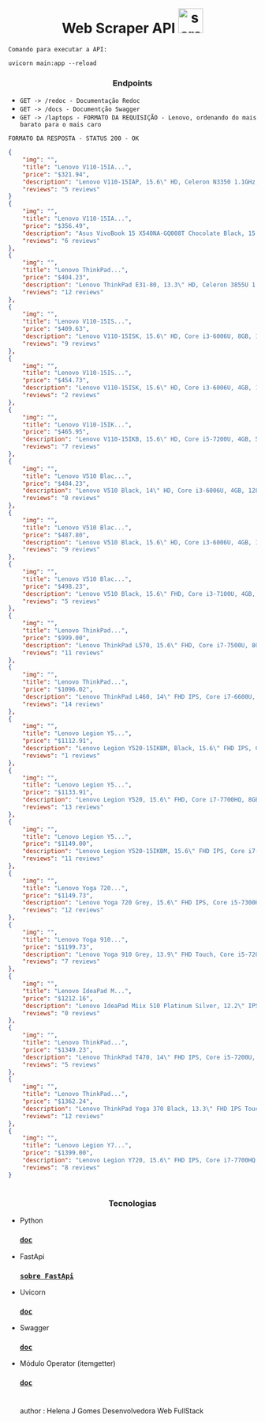 <h1 align = "center">
	Web Scraper API <img src='https://www.svgrepo.com/show/490910/scraper.svg' alt='scraper' width='50px' height='50px'/> 
</h1>

`Comando para executar a API:`

```
uvicorn main:app --reload
```

<h3 align = "center">
	Endpoints
</h3>


- `GET -> /redoc - Documentação Redoc`
- `GET -> /docs - Documentção Swagger`
- `GET -> /laptops - FORMATO DA REQUISIÇÃO - Lenovo, ordenando do mais barato para o mais caro`

`FORMATO DA RESPOSTA - STATUS 200 - OK`

```json
{
	"img": "",
	"title": "Lenovo V110-15IA...",
	"price": "$321.94",
	"description": "Lenovo V110-15IAP, 15.6\" HD, Celeron N3350 1.1GHz, 4GB, 128GB SSD, Windows 10 Home",
	"reviews": "5 reviews"
}
{
	"img": "",
	"title": "Lenovo V110-15IA...",
	"price": "$356.49",
	"description": "Asus VivoBook 15 X540NA-GQ008T Chocolate Black, 15.6\" HD, Pentium N4200, 4GB, 500GB, Windows 10 Home, En kbd",
	"reviews": "6 reviews"
},
{
	"img": "",
	"title": "Lenovo ThinkPad...",
	"price": "$404.23",
	"description": "Lenovo ThinkPad E31-80, 13.3\" HD, Celeron 3855U 1.6GHz, 4GB, 128GB SSD, Windows 10 Home",
	"reviews": "12 reviews"
},
{
	"img": "",
	"title": "Lenovo V110-15IS...",
	"price": "$409.63",
	"description": "Lenovo V110-15ISK, 15.6\" HD, Core i3-6006U, 8GB, 128GB SSD, Windows 10 Home",
	"reviews": "9 reviews"
},
{
	"img": "",
	"title": "Lenovo V110-15IS...",
	"price": "$454.73",
	"description": "Lenovo V110-15ISK, 15.6\" HD, Core i3-6006U, 4GB, 128GB SSD, Windows 10 Pro",
	"reviews": "2 reviews"
},
{
	"img": "",
	"title": "Lenovo V110-15IK...",
	"price": "$465.95",
	"description": "Lenovo V110-15IKB, 15.6\" HD, Core i5-7200U, 4GB, 500GB, DOS",
	"reviews": "7 reviews"
},
{
	"img": "",
	"title": "Lenovo V510 Blac...",
	"price": "$484.23",
	"description": "Lenovo V510 Black, 14\" HD, Core i3-6006U, 4GB, 128GB SSD, Windows 10 Home",
	"reviews": "8 reviews"
},
{
	"img": "",
	"title": "Lenovo V510 Blac...",
	"price": "$487.80",
	"description": "Lenovo V510 Black, 15.6\" HD, Core i3-6006U, 4GB, 128GB SSD, Windows 10 Home",
	"reviews": "9 reviews"
},
{
	"img": "",
	"title": "Lenovo V510 Blac...",
	"price": "$498.23",
	"description": "Lenovo V510 Black, 15.6\" FHD, Core i3-7100U, 4GB, 128GB SSD, Windows 10 Pro",
	"reviews": "5 reviews"
},
{
	"img": "",
	"title": "Lenovo ThinkPad...",
	"price": "$999.00",
	"description": "Lenovo ThinkPad L570, 15.6\" FHD, Core i7-7500U, 8GB, 256GB SSD, Windows 10 Pro",
	"reviews": "11 reviews"
},
{
	"img": "",
	"title": "Lenovo ThinkPad...",
	"price": "$1096.02",
	"description": "Lenovo ThinkPad L460, 14\" FHD IPS, Core i7-6600U, 8GB, 256GB SSD, Windows 10 Pro",
	"reviews": "14 reviews"
},
{
	"img": "",
	"title": "Lenovo Legion Y5...",
	"price": "$1112.91",
	"description": "Lenovo Legion Y520-15IKBM, Black, 15.6\" FHD IPS, Core i5-7300HQ, 8 GB, 128GB SSD + 2 TB HDD, NVIDIA GeForce GTX 1060 6 GB, FreeDOS + Windows 10 Home",
	"reviews": "1 reviews"
},
{
	"img": "",
	"title": "Lenovo Legion Y5...",
	"price": "$1133.91",
	"description": "Lenovo Legion Y520, 15.6\" FHD, Core i7-7700HQ, 8GB, 128 GB SSD + 1TB HDD, GTX 1050 4GB, Windows 10 Home",
	"reviews": "13 reviews"
},
{
	"img": "",
	"title": "Lenovo Legion Y5...",
	"price": "$1149.00",
	"description": "Lenovo Legion Y520-15IKBM, 15.6\" FHD IPS, Core i7-7700HQ, 8GB, 128GB SSD + 1TB, GeForce GTX 1060 Max-Q 6GB, DOS",
	"reviews": "11 reviews"
},
{
	"img": "",
	"title": "Lenovo Yoga 720...",
	"price": "$1149.73",
	"description": "Lenovo Yoga 720 Grey, 15.6\" FHD IPS, Core i5-7300HQ, 8GB, 256GB SSD, GeForce GTX 1050 2GB, Windows 10 Home",
	"reviews": "12 reviews"
},
{
	"img": "",
	"title": "Lenovo Yoga 910...",
	"price": "$1199.73",
	"description": "Lenovo Yoga 910 Grey, 13.9\" FHD Touch, Core i5-7200U, 8GB, 256GB SSD, Windows 10 Home",
	"reviews": "7 reviews"
},
{
	"img": "",
	"title": "Lenovo IdeaPad M...",
	"price": "$1212.16",
	"description": "Lenovo IdeaPad Miix 510 Platinum Silver, 12.2\" IPS Touch, Core i5-7200U, 8GB, 256GB SSD, 4G, Windows 10 Pro",
	"reviews": "0 reviews"
},
{
	"img": "",
	"title": "Lenovo ThinkPad...",
	"price": "$1349.23",
	"description": "Lenovo ThinkPad T470, 14\" FHD IPS, Core i5-7200U, 8GB, 256GB SSD, Windows 10 Pro",
	"reviews": "5 reviews"
},
{
	"img": "",
	"title": "Lenovo ThinkPad...",
	"price": "$1362.24",
	"description": "Lenovo ThinkPad Yoga 370 Black, 13.3\" FHD IPS Touch, Core i5-7200U, 8GB, 256GB SSD, 4G, Windows 10 Pro",
	"reviews": "12 reviews"
},
{
	"img": "",
	"title": "Lenovo Legion Y7...",
	"price": "$1399.00",
	"description": "Lenovo Legion Y720, 15.6\" FHD IPS, Core i7-7700HQ, 8GB, 128GB SSD + 2TB HDD, GeForce GTX 1060 6GB, DOS, RGB backlit keyboard",
	"reviews": "8 reviews"
}
```


#

<h3 align = "center">
	Tecnologias
</h3>

- Python

  ### [`doc`](https://docs.python.org/3/)

- FastApi

  ### [`sobre FastApi`](https://www.treinaweb.com.br/blog/o-que-e-fastapi)

- Uvicorn

  ### [`doc`](https://www.uvicorn.org/)

- Swagger

  ### [`doc`](https://swagger.io/solutions/api-documentation/)

- Módulo Operator (itemgetter)

  ### [`doc`](https://docs.python.org/pt-br/dev/howto/sorting.html)

  #

  author : Helena J Gomes Desenvolvedora Web FullStack
